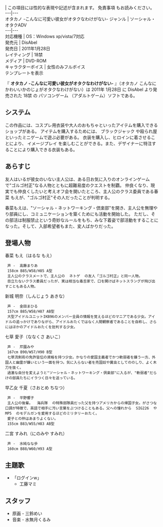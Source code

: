 |  この項目には性的な表現や記述が含まれます。  免責事項  もお読みください。  
---|---  
オタカノ -こんなに可愛い彼女がオタクなわけがない-  ジャンル  |  ソーシャル・オタクADV   
---|---  
対応機種  |  OS：Windows xp/vista/7対応   
発売元  |  DisAbel   
発売日  |  2011年1月28日   
レイティング  |  18禁   
メディア  |  DVD-ROM   
キャラクターボイス  |  女性のみフルボイス   
テンプレートを表示  
  
『 **オタカノ -こんなに可愛い彼女がオタクなわけがない-** 』（オタカノ こんなにかわいいかのじょがオタクなわけがない）は  2011年  1月28日
に  DisAbel  より発売された  18禁  の  パソコンゲーム  （アダルトゲーム）ソフトである。

##  システム  

この作品には、コスプレ用衣装や大人のおもちゃといったアイテムを購入できるショップがある。 アイテムを購入するためには、  ブラックジャック
や殴られ屋といったミニゲームで遊ぶ必要がある。 衣装を購入し、ヒロインに着させることにより、  イメージプレイ
を楽しむことができる。また、デザイナーに特注することにより購入できる衣装もある。

##  あらすじ  

友人はいるが彼女のいない主人公は、ある日お気に入りのオンラインゲームで"ゴルゴ村正"なる人物とともに超難易度のクエストを制覇。
仲良くなり、現実でも仲良くしたいと考えオフ会を開いたところ、主人公のクラス委員である春菜 もえが、"ゴルゴ村正"その人だったことが判明する。

春菜もえは、"ソーシャル・ネットワーキング・倶楽部"を開き、主人公を無理やり部員にし、コミュニケーションを築くためにも活動を開始した。
ただし、その部活は制服禁止という奇妙なルールをもち、みな下着姿で部活動をすることになった。そして、入部希望者もまた、変人ばかりだった。

##  登場人物  

春菜 もえ（はるな もえ）

     声 -  高藤まりあ 
     158cm B85/W58/H85 A型 
     主人公のクラスメートで、主人公の  ネトゲ  の友人「ゴルゴ村正」と同一人物。 
     目立たないクラス委員だったが、実は相当な毒舌家で、口を開けばネットスラングが飛び出すこともある人物。 
新城 明奈（しんじょう あきな）

     声 -  金田まひる 
     157cm B85/W58/H87 AB型 
     大型アイドルユニットIKB96のメンバー全員の情報を覚えるほどのマニアである少女。アイドルの追っかけでありながら、アイドルおたくではなく人間観察者であることを自称し、さらにはほかのアイドルおたくを批判する少女。 
七草 愛子（ななくさ あいこ）

     声 -  芹園みや 
     167cm B90/W57/H90 B型 
     七草流剣術の免許皆伝の資格を持つ少女。かなりの愛国主義者でかつ軟弱者を嫌う一方、外国人と幽霊が嫌いという一面を持つ。気に入らない者を売国奴や糞虫としてののしり、よく木刀を抜く。 
     過激な自分を変えようと"ソーシャル・ネットワーキング・倶楽部"に入るが、"軟弱者"だらけの部員たちにイラつく日々を送っている。 
早乙女 千夏（さおとめ ちなつ）

     声 -  平野響子 
     主人公の後輩。  海兵隊  の特殊部隊員だった父を持つアメリカからの帰国子女。がさつな口調が特徴で、英語で相手に汚い言葉をぶつけることもある。父への憧れから  SIG226  や  MP5  のモデルガンを愛用するほどのミリタリーおたく。 
     愛子との仲はあまりよくない。 
     155cm B83/W55/H83 AB型 
二宮 すみれ（にのみや すみれ）

     声 -  水純なな歩 
     160cm B88/W60/H93 A型 

##  主題歌  

  * 「ログインw」 
    * 工藤マミ 

##  スタッフ  

  * 原画 -  三鈴めい 
  * 音楽 -  水無月くるみ 

